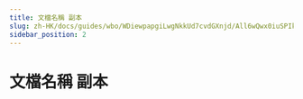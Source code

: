 ```yaml
---
title: 文檔名稱 副本
slug: zh-HK/docs/guides/wbo/WDiewpapgiLwgNkkUd7cvdGXnjd/All6wQwx0iuSPIkVB7Vc3vxJnbe
sidebar_position: 2
---
```



# 文檔名稱 副本

